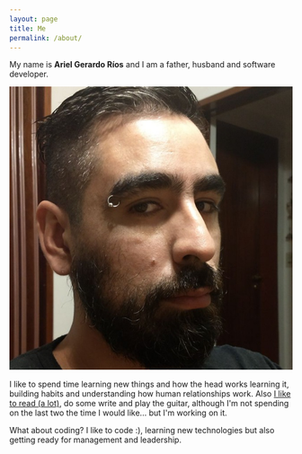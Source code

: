 ```yaml
---
layout: page
title: Me
permalink: /about/
---
```


My name is **Ariel Gerardo Ríos** and I am a father, husband and software
developer.

![Me](/assets/about/me.jpeg)

I like to spend time learning new things and how the head works learning it,
building habits and understanding how human relationships work. Also [I like to
read (a lot)][1], do some write and play the guitar, although I'm not spending
on the last two the time I would like... but I'm working on it.

What about coding? I like to code :), learning new technologies but also
getting ready for management and leadership.

[1]: https://www.goodreads.com/review/list/16241804-ariel-gerardo-r-os?shelf=read
